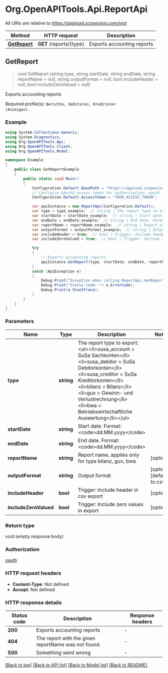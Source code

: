 # Org.OpenAPITools.Api.ReportApi

All URIs are relative to *https://appload.scopevisio.com/rest*

Method | HTTP request | Description
------------- | ------------- | -------------
[**GetReport**](ReportApi.md#getreport) | **GET** /reports/{type} | Exports accounting reports



## GetReport

> void GetReport (string type, string startDate, string endDate, string reportName = null, string outputFormat = null, bool includeHeader = null, bool includeZeroValued = null)

Exports accounting reports

Required profile(s): <code>Berichte, Debitoren, Kreditoren (Anzeigen)</code>.

### Example

```csharp
using System.Collections.Generic;
using System.Diagnostics;
using Org.OpenAPITools.Api;
using Org.OpenAPITools.Client;
using Org.OpenAPITools.Model;

namespace Example
{
    public class GetReportExample
    {
        public static void Main()
        {
            Configuration.Default.BasePath = "https://appload.scopevisio.com/rest";
            // Configure OAuth2 access token for authorization: oauth
            Configuration.Default.AccessToken = "YOUR_ACCESS_TOKEN";

            var apiInstance = new ReportApi(Configuration.Default);
            var type = type_example;  // string | The report type to export:<ul><li>susa_account = SuSa Sachkonten</li><li>susa_debitor = SuSa Debitorkonten</li><li>susa_creditor = SuSa Kreditorkonten</li><li>bilanz = Bilanz</li><li>guv = Gewinn- und Verlustrechnung</li><li>bwa = Betriebswirtschaftliche Auswertung</li></ul>
            var startDate = startDate_example;  // string | Start date. Format: <code>dd.MM.yyyy</code>
            var endDate = endDate_example;  // string | End date. Format: <code>dd.MM.yyyy</code>
            var reportName = reportName_example;  // string | Report name, applies only for type bilanz, guv, bwa (optional) 
            var outputFormat = outputFormat_example;  // string | Output format (optional)  (default to csv)
            var includeHeader = true;  // bool | Trigger: Include header in csv export (optional) 
            var includeZeroValued = true;  // bool | Trigger: Include zero values in export (optional) 

            try
            {
                // Exports accounting reports
                apiInstance.GetReport(type, startDate, endDate, reportName, outputFormat, includeHeader, includeZeroValued);
            }
            catch (ApiException e)
            {
                Debug.Print("Exception when calling ReportApi.GetReport: " + e.Message );
                Debug.Print("Status Code: "+ e.ErrorCode);
                Debug.Print(e.StackTrace);
            }
        }
    }
}
```

### Parameters


Name | Type | Description  | Notes
------------- | ------------- | ------------- | -------------
 **type** | **string**| The report type to export:&lt;ul&gt;&lt;li&gt;susa_account &#x3D; SuSa Sachkonten&lt;/li&gt;&lt;li&gt;susa_debitor &#x3D; SuSa Debitorkonten&lt;/li&gt;&lt;li&gt;susa_creditor &#x3D; SuSa Kreditorkonten&lt;/li&gt;&lt;li&gt;bilanz &#x3D; Bilanz&lt;/li&gt;&lt;li&gt;guv &#x3D; Gewinn- und Verlustrechnung&lt;/li&gt;&lt;li&gt;bwa &#x3D; Betriebswirtschaftliche Auswertung&lt;/li&gt;&lt;/ul&gt; | 
 **startDate** | **string**| Start date. Format: &lt;code&gt;dd.MM.yyyy&lt;/code&gt; | 
 **endDate** | **string**| End date. Format: &lt;code&gt;dd.MM.yyyy&lt;/code&gt; | 
 **reportName** | **string**| Report name, applies only for type bilanz, guv, bwa | [optional] 
 **outputFormat** | **string**| Output format | [optional] [default to csv]
 **includeHeader** | **bool**| Trigger: Include header in csv export | [optional] 
 **includeZeroValued** | **bool**| Trigger: Include zero values in export | [optional] 

### Return type

void (empty response body)

### Authorization

[oauth](../README.md#oauth)

### HTTP request headers

- **Content-Type**: Not defined
- **Accept**: Not defined

### HTTP response details
| Status code | Description | Response headers |
|-------------|-------------|------------------|
| **200** | Exports accounting reports |  -  |
| **404** | The report with the given reportName was not found. |  -  |
| **500** | Something went wrong |  -  |

[[Back to top]](#)
[[Back to API list]](../README.md#documentation-for-api-endpoints)
[[Back to Model list]](../README.md#documentation-for-models)
[[Back to README]](../README.md)

